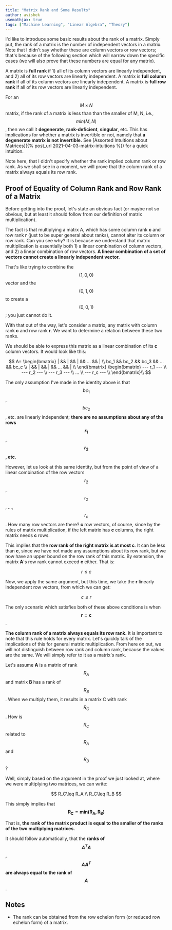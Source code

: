 ```yaml
---
title: "Matrix Rank and Some Results"
author: avishek
usemathjax: true
tags: ["Machine Learning", "Linear Algebra", "Theory"]
---
```


I'd like to introduce some basic results about the rank of a matrix. Simply put, the rank of a matrix is the number of independent vectors in a matrix. Note that I didn't say whether these are column vectors or row vectors; that's because of the following section which will narrow down the specific cases (we will also prove that these numbers are equal for any matrix).

A matrix is **full rank** if 1) all of its column vectors are linearly independent, and 2) all of its row vectors are linearly independent.
A matrix is **full column rank** if all of its column vectors are linearly independent.
A matrix is **full row rank** if all of its row vectors are linearly independent.

For an $$M\times N$$ matrix, if the rank of a matrix is less than than the smaller of M, N, i.e., $$min(M,N)$$, then we call it **degenerate**, **rank-deficient**, **singular**, etc. This has implications for whether a matrix is invertible or not, namely that **a degenerate matrix is not invertible.** See [Assorted Intuitions about Matrices]({% post_url 2021-04-03-matrix-intuitions %}) for a quick intuition.

Note here, that I didn't specify whether the rank implied column rank or row rank. As we shall see in a moment, we will prove that the column rank of a matrix always equals its row rank.

## Proof of Equality of Column Rank and Row Rank of a Matrix

Before getting into the proof, let's state an obvious fact (or maybe not so obvious, but at least it should follow from our definition of matrix multiplication).

The fact is that multiplying a matrx A, which has some column rank **c** and row rank **r** (just to be super general about ranks), cannot alter its column or row rank. Can you see why? It is because we understand that matrix multiplication is essentially both 1) a linear combination of column vectors, and 2) a linear combination of row vectors. **A linear combination of a set of vectors cannot create a linearly independent vector.**

That's like trying to combine the $$(1,0,0)$$ vector and the $$(0,1,0)$$ to create a $$(0,0,1)$$; you just cannot do it.

With that out of the way, let's consider a matrix, any matrix with column rank **c** and row rank **r**. We want to determine a relation between these two ranks.

We should be able to express this matrix as a linear combination of its **c** column vectors. It would look like this:

$$
A=
\begin{bmatrix}
| && | && | && ... && | \\
bc_1 && bc_2 && bc_3 && ... && bc_c \\
| && | && | && ... && | \\
\end{bmatrix}
\begin{bmatrix}
--- r_1 --- \\
--- r_2 --- \\
--- r_3 --- \\
... \\
--- r_c --- \\
\end{bmatrix}\\
$$

The only assumption I've made in the identity above is that $$bc_1$$, $$bc_2$$, etc. are linearly independent; **there are no assumptions about any of the rows $$r_1$$, $$r_2$$, etc.**

However, let us look at this same identity, but from the point of view of a linear combination of the row vectors $$r_2$$, $$r_2$$, ..., $$r_c$$. How many row vectors are there? **c** row vectors, of course, since by the rules of matrix multiplication, if the left matrix has **c** columns, the right matrix needs **c** rows.

This implies that the **row rank of the right matrix is at most c**. It can be less than **c**, since we have not made any assumptions about its row rank, but we now have an upper bound on the row rank of this matrix. By extension, the matrix **A**'s row rank cannot exceed **c** either. That is:

$$r\leq c$$

Now, we apply the same argument, but this time, we take the **r** linearly independent row vectors, from which we can get:

$$c\leq r$$

The only scenario which satisfies both of these above conditions is when $$\mathbf{r=c}$$.

**The column rank of a matrix always equals its row rank.**
It is important to note that this rule holds for every matrix. Let's quickly talk of the implications of this for general matrix multiplication. From here on out, we will not distinguish between row rank and column rank, because the values are the same. We will simply refer to it as a matrix's rank.

Let's assume **A** is a matrix of rank $$R_A$$ and matrix **B** has a rank of $$R_B$$. When we multiply them, it results in a matrix C with rank $$R_C$$. How is $$R_C$$ related to $$R_A$$ and $$R_B$$?

Well, simply based on the argument in the proof we just looked at, where we were multiplying two matrices, we can write:

$$
R_C\leq R_A \\
R_C\leq R_B
$$

This simply implies that
$$\mathbf{R_C=min(R_A, R_B)}$$

That is, **the rank of the matrix product is equal to the smaller of the ranks of the two multiplying matrices.**

It should follow automatically, that the **ranks of $$A^TA$$, $$AA^T$$ are always equal to the rank of $$A$$**.

## Notes
- The rank can be obtained from the row echelon form (or reduced row echelon form) of a matrix.
